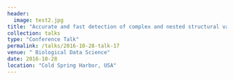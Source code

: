 ```yaml
---
header:
  image: test2.jpg
title: "Accurate and fast detection of complex and nested structural variations using long read technologies."
collection: talks
type: "Conference Talk"
permalink: /talks/2016-10-28-talk-17
venue: " Biological Data Science"
date: 2016-10-28
location: "Cold Spring Harbor, USA"
---
```

